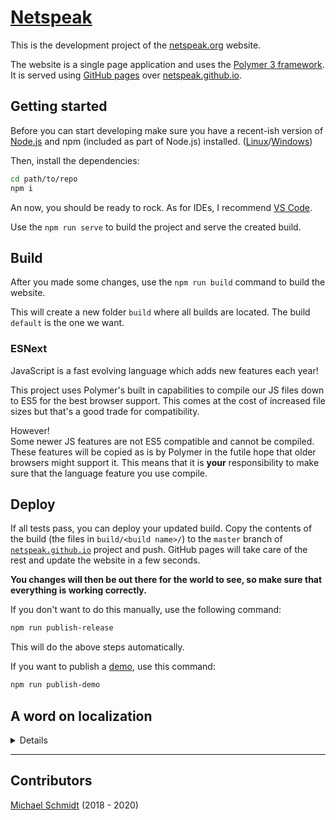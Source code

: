# [Netspeak](https://netspeak.github.io)

This is the development project of the [netspeak.org](http://netspeak.org) website.

The website is a single page application and uses the [Polymer 3 framework](https://polymer-library.polymer-project.org/3.0/docs/devguide/feature-overview).
It is served using [GitHub pages](https://pages.github.com/) over [netspeak.github.io](https://github.com/netspeak/netspeak.github.io).


## Getting started

Before you can start developing make sure you have a recent-ish version of [Node.js](https://nodejs.org) and npm (included as part of Node.js) installed. ([Linux](https://nodejs.org/en/download/package-manager)/[Windows](https://nodejs.org/en/download/))

Then, install the dependencies:

```bash
cd path/to/repo
npm i
```

An now, you should be ready to rock. As for IDEs, I recommend [VS Code](https://code.visualstudio.com/).

Use the `npm run serve` to build the project and serve the created build.


## Build

After you made some changes, use the `npm run build` command to build the website.

This will create a new folder `build` where all builds are located. The build `default` is the one we want.


### ESNext

JavaScript is a fast evolving language which adds new features each year!

This project uses Polymer's built in capabilities to compile our JS files down to ES5 for the best browser support.
This comes at the cost of increased file sizes but that's a good trade for compatibility.

However! <br>
Some newer JS features are not ES5 compatible and cannot be compiled.
These features will be copied as is by Polymer in the futile hope that older browsers might support it.
This means that it is __your__ responsibility to make sure that the language feature you use compile.


## Deploy

If all tests pass, you can deploy your updated build. Copy the contents of the build (the files in `build/<build name>/`) to the `master` branch of [`netspeak.github.io`](https://github.com/netspeak/netspeak.github.io) project and push. GitHub pages will take care of the rest and update the website in a few seconds.

__You changes will then be out there for the world to see, so make sure that everything is working correctly.__

If you don't want to do this manually, use the following command:

```bash
npm run publish-release
```

This will do the above steps automatically.

If you want to publish a [demo](https://netspeak.org/demo), use this command:

```bash
npm run publish-demo
```

## A word on localization

<details>

The website has its own localization system which is tied to [NetspeakElement](https://github.com/netspeak/netspeak.github.io/blob/develop/src/netspeak-app/netspeak-element.js).
Every element which extends this class will be assumed to be localized.
An element extending `NetspeakElement` has to have a static `is` and `importMeta` property.

To add a localization, add a new JSON file `{name}.{lang}.json` inside the `locales` directory which is in the same directory as the file of the element to localize. `name` is the exported `is` value of the element and `lang` is the language to localize.

Example:

```
locales/
    my-element.de.json
my-element.js
```

The correct JSON file will automatically be loaded. You can use the `loadLocalization` function to get the Promise which resolves the JSON for any class which has static `importMeta` and `is` properties.

Example:

```js
import { loadLocalization, NetspeakElement } from '/path/to/netspeak-element.js';

class MyElement extends NetspeakElement {
    static get importMeta() { return import.meta; }
    static get is() { return 'my-element'; }
    // properties, template, etc.

    constructor() {
        super(); // important!

        loadLocalization(MyElement).then(json => {
            if (json === false) {
                // In this case, the current language is the default language (en).
                // No localization will be loaded.
            } else {
                // do something with the language data.
            }
        });
    }
}
```

__But we can do even MORE!__

The `NetspeakElement` can also automatically insert the localization into the shadow DOM. To do so, it uses the ID of DOM elements. The JSON files also have to be of the format:

```js
{
    "template": {
        "id1": "message",
        "some-other-id": "hello",
        // and so on
    },
    // some other items
}
```

Localized message will be inserted into the shadow DOM asynchronously after the element has be connected to a host DOM. After this is done, the shadow DOM will not be touched again.

_Note:_ Only element with an ID __and__ no child element at the time of the insertion can be localized this way.

</details>


---

## Contributors

[Michael Schmidt](mailto:mitchi5000.ms@googlemail.com) (2018 - 2020)
